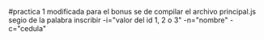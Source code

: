 #practica 1 modificada para el bonus se de compilar el archivo principal.js segio de la palabra inscribir -i="valor del id 1, 2 o 3" -n="nombre" -c="cedula"